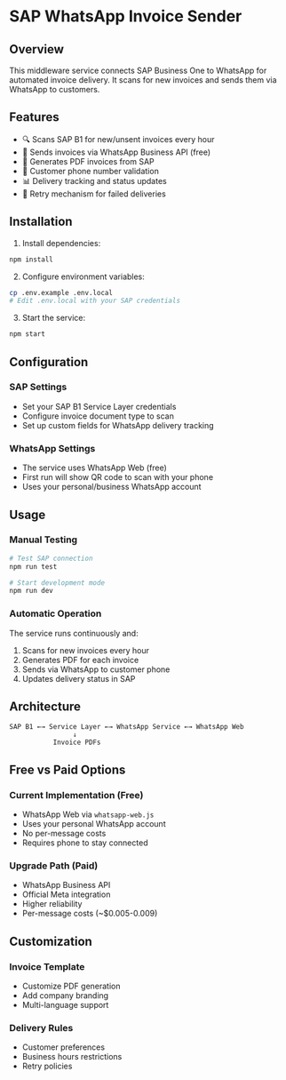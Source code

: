 # SAP WhatsApp Invoice Sender

## Overview
This middleware service connects SAP Business One to WhatsApp for automated invoice delivery. It scans for new invoices and sends them via WhatsApp to customers.

## Features
- 🔍 Scans SAP B1 for new/unsent invoices every hour
- 📱 Sends invoices via WhatsApp Business API (free)
- 📄 Generates PDF invoices from SAP
- 🎯 Customer phone number validation
- 📊 Delivery tracking and status updates
- 🔄 Retry mechanism for failed deliveries

## Installation

1. Install dependencies:
```bash
npm install
```

2. Configure environment variables:
```bash
cp .env.example .env.local
# Edit .env.local with your SAP credentials
```

3. Start the service:
```bash
npm start
```

## Configuration

### SAP Settings
- Set your SAP B1 Service Layer credentials
- Configure invoice document type to scan
- Set up custom fields for WhatsApp delivery tracking

### WhatsApp Settings
- The service uses WhatsApp Web (free)
- First run will show QR code to scan with your phone
- Uses your personal/business WhatsApp account

## Usage

### Manual Testing
```bash
# Test SAP connection
npm run test

# Start development mode
npm run dev
```

### Automatic Operation
The service runs continuously and:
1. Scans for new invoices every hour
2. Generates PDF for each invoice
3. Sends via WhatsApp to customer phone
4. Updates delivery status in SAP

## Architecture

```
SAP B1 ←→ Service Layer ←→ WhatsApp Service ←→ WhatsApp Web
                ↓
           Invoice PDFs
```

## Free vs Paid Options

### Current Implementation (Free)
- WhatsApp Web via `whatsapp-web.js`
- Uses your personal WhatsApp account
- No per-message costs
- Requires phone to stay connected

### Upgrade Path (Paid)
- WhatsApp Business API
- Official Meta integration
- Higher reliability
- Per-message costs (~$0.005-0.009)

## Customization

### Invoice Template
- Customize PDF generation
- Add company branding
- Multi-language support

### Delivery Rules
- Customer preferences
- Business hours restrictions
- Retry policies
